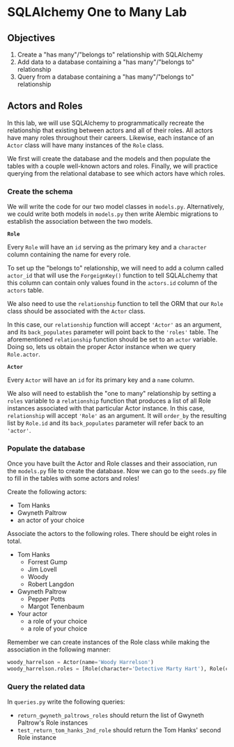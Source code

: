 
# SQLAlchemy One to Many Lab

## Objectives

1.  Create a "has many"/"belongs to" relationship with SQLAlchemy
2.  Add data to a database containing a "has many"/"belongs to" relationship
3.  Query from a database containing a "has many"/"belongs to" relationship

## Actors and Roles

In this lab, we will use SQLAlchemy to programmatically recreate the relationship that existing between actors and all of their roles.  All actors have many roles throughout their careers.  Likewise, each instance of an `Actor` class will have many instances of the `Role` class.

We first will create the database and the models and then populate the tables with a couple well-known actors and roles.  Finally, we will practice querying from the relational database to see which actors have which roles.

### Create the schema

We will write the code for our two model classes in `models.py`.  Alternatively, we could write both models in `models.py` then write Alembic migrations to establish the association between the two models.

**`Role`**

Every `Role` will have an `id` serving as the primary key and a `character` column containing the name for every role.  

To set up the "belongs to" relationship, we will need to add a column called `actor_id` that will use the `ForgeignKey()` function to tell SQLALchemy that this column can contain only values found in the `actors.id` column of the `actors` table.

We also need to use the `relationship` function to tell the ORM that our `Role` class should be associated with the `Actor` class.

In this case, our `relationship` function will accept `'Actor'` as an argument, and its `back_populates` parameter will point back to the `'roles'` table.  The aforementioned `relationship` function should be set to an `actor` variable.  Doing so, lets us obtain the proper Actor instance when we query `Role.actor`.

**`Actor`**

Every `Actor` will have an `id` for its primary key and a `name` column.

We also will need to establish the "one to many" relationship by setting a `roles` variable to a `relationship` function that produces a list of all Role instances associated with that particular Actor instance.  In this case, `relationship` will accept `'Role'` as an argument.  It will `order_by` the resulting list by `Role.id` and its `back_populates` parameter will refer back to an `'actor'`.

### Populate the database

Once you have built the Actor and Role classes and their association, run the `models.py` file to create the database.  Now we can go to the `seeds.py` file to fill in the tables with some actors and roles!

Create the following actors:
* Tom Hanks
* Gwyneth Paltrow
* an actor of your choice

Associate the actors to the following roles.  There should be eight roles in total.
* Tom Hanks
    * Forrest Gump
    * Jim Lovell
    * Woody
    * Robert Langdon
* Gwyneth Paltrow
    * Pepper Potts
    * Margot Tenenbaum
* Your actor
    * a role of your choice
    * a role of your choice    

Remember we can create instances of the Role class while making the association in the following manner: 

```python
woody_harrelson = Actor(name='Woody Harrelson')
woody_harrelson.roles = [Role(character='Detective Marty Hart'), Role(character='Mickey Knox')]
```

### Query the related data

In `queries.py` write the following queries:

* `return_gwyneth_paltrows_roles` should return the list of Gwyneth Paltrow's Role instances
* `test_return_tom_hanks_2nd_role` should return the Tom Hanks' second Role instance
